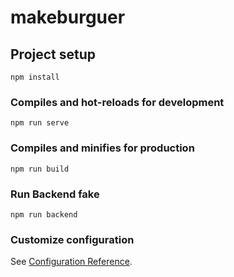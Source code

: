 # makeburguer

## Project setup
```
npm install
```

### Compiles and hot-reloads for development
```
npm run serve
```

### Compiles and minifies for production
```
npm run build
```


### Run Backend fake
```
npm run backend
```

### Customize configuration
See [Configuration Reference](https://cli.vuejs.org/config/).
